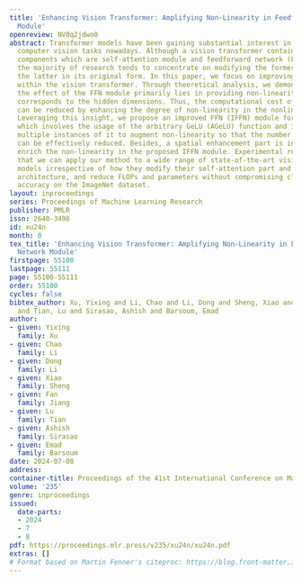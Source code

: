 ```yaml
---
title: 'Enhancing Vision Transformer: Amplifying Non-Linearity in Feedforward Network
  Module'
openreview: NV0q2jdwo0
abstract: Transformer models have been gaining substantial interest in the field of
  computer vision tasks nowadays. Although a vision transformer contains two important
  components which are self-attention module and feedforward network (FFN) module,
  the majority of research tends to concentrate on modifying the former while leaving
  the latter in its original form. In this paper, we focus on improving the FFN module
  within the vision transformer. Through theoretical analysis, we demonstrate that
  the effect of the FFN module primarily lies in providing non-linearity, whose degree
  corresponds to the hidden dimensions. Thus, the computational cost of the FFN module
  can be reduced by enhancing the degree of non-linearity in the nonlinear function.
  Leveraging this insight, we propose an improved FFN (IFFN) module for vision transformers
  which involves the usage of the arbitrary GeLU (AGeLU) function and integrating
  multiple instances of it to augment non-linearity so that the number of hidden dimensions
  can be effectively reduced. Besides, a spatial enhancement part is involved to further
  enrich the non-linearity in the proposed IFFN module. Experimental results show
  that we can apply our method to a wide range of state-of-the-art vision transformer
  models irrespective of how they modify their self-attention part and the overall
  architecture, and reduce FLOPs and parameters without compromising classification
  accuracy on the ImageNet dataset.
layout: inproceedings
series: Proceedings of Machine Learning Research
publisher: PMLR
issn: 2640-3498
id: xu24n
month: 0
tex_title: 'Enhancing Vision Transformer: Amplifying Non-Linearity in Feedforward
  Network Module'
firstpage: 55100
lastpage: 55111
page: 55100-55111
order: 55100
cycles: false
bibtex_author: Xu, Yixing and Li, Chao and Li, Dong and Sheng, Xiao and Jiang, Fan
  and Tian, Lu and Sirasao, Ashish and Barsoum, Emad
author:
- given: Yixing
  family: Xu
- given: Chao
  family: Li
- given: Dong
  family: Li
- given: Xiao
  family: Sheng
- given: Fan
  family: Jiang
- given: Lu
  family: Tian
- given: Ashish
  family: Sirasao
- given: Emad
  family: Barsoum
date: 2024-07-08
address:
container-title: Proceedings of the 41st International Conference on Machine Learning
volume: '235'
genre: inproceedings
issued:
  date-parts:
  - 2024
  - 7
  - 8
pdf: https://proceedings.mlr.press/v235/xu24n/xu24n.pdf
extras: []
# Format based on Martin Fenner's citeproc: https://blog.front-matter.io/posts/citeproc-yaml-for-bibliographies/
---
```

